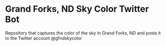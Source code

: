 # Grand Forks, ND Sky Color Twitter Bot
Repository that captures the color of the sky in Grand Forks, ND and posts it to the Twitter account @gfndskycolor
